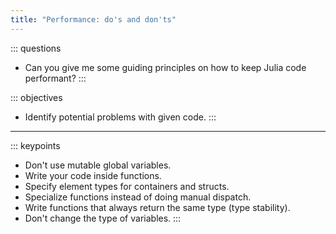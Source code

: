 ```yaml
---
title: "Performance: do's and don'ts"
---
```


::: questions
- Can you give me some guiding principles on how to keep Julia code performant?
:::

::: objectives
- Identify potential problems with given code.
:::

---

::: keypoints
- Don't use mutable global variables.
- Write your code inside functions.
- Specify element types for containers and structs.
- Specialize functions instead of doing manual dispatch.
- Write functions that always return the same type (type stability).
- Don't change the type of variables.
:::



